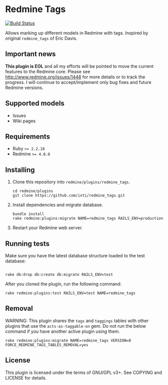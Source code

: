 # Redmine Tags

[![Build Status](https://travis-ci.org/ixti/redmine_tags.svg?branch=master)](https://travis-ci.org/ixti/redmine_tags)

Allows marking up different models in Redmine with tags.
Inspired by original `redmine_tags` of Eric Davis.

## Important news
**This plugin is EOL** and all my efforts will be pointed to move the current features to the Redmine core. Please see http://www.redmine.org/issues/1448 for more details or to track the progress. I will continue to accept/implement only bug fixes and future Redmine versions.

## Supported models

- Issues
- Wiki pages


## Requirements

- Ruby `>= 2.2.10`
- Redmine `>= 4.0.0`


## Installing

1. Clone this repository into `redmine/plugins/redmine_tags`.

    ```
    cd redmine/plugins
    git clone https://github.com/ixti/redmine_tags.git
    ```

2. Install dependencies and migrate database.

    ```
    bundle install
    rake redmine:plugins:migrate NAME=redmine_tags RAILS_ENV=production
    ```

3. Restart your Redmine web server.


## Running tests

Make sure you have the latest database structure loaded to the test database:

```

rake db:drop db:create db:migrate RAILS_ENV=test
```

After you cloned the plugin, run the following command:

```
rake redmine:plugins:test RAILS_ENV=test NAME=redmine_tags
```


## Removal

WARNING: This plugin shares the `tags` and `taggings` tables with other plugins
that use the `acts-as-taggable-on` gem. Do not run the below command if you have
another active plugin using them.

```
rake redmine:plugins:migrate NAME=redmine_tags VERSION=0 FORCE_REDMINE_TAGS_TABLES_REMOVAL=yes
```


## License

This plugin is licensed under the terms of GNU/GPL v3+.
See COPYING and LICENSE for details.
